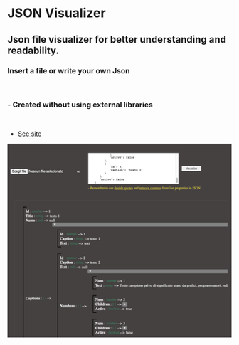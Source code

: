 # JSON Visualizer

## Json file visualizer for better understanding and readability.

### Insert a file or write your own Json

<br>

### - Created without using external libraries

<br>

-  [See site](https://json-visualizer545555.web.app/)

<img src="./src/assets/images/image.png" alt='Image visualizer'/>

